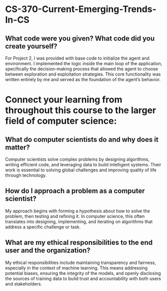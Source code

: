 # CS-370-Current-Emerging-Trends-In-CS
## What code were you given? What code did you create yourself?
For Project 2, I was provided with base code to initialize the agent and environment. I implemented the logic inside the main loop of the application, specifically the decision-making process that allowed the agent to choose between exploration and exploitation strategies. This core functionality was written entirely by me and served as the foundation of the agent’s behavior.
# Connect your learning from throughout this course to the larger field of computer science:
## What do computer scientists do and why does it matter?
Computer scientists solve complex problems by designing algorithms, writing efficient code, and leveraging data to build intelligent systems.  Their work is essential to solving global challenges and improving quality of life through technology.
## How do I approach a problem as a computer scientist?
My approach begins with forming a hypothesis about how to solve the problem, then testing and refining it. In computer science, this often translates into designing, implementing, and iterating on algorithms that address a specific challenge or task.
## What are my ethical responsibilities to the end user and the organization?
My ethical responsibilities include maintaining transparency and fairness, especially in the context of machine learning. This means addressing potential biases, ensuring the integrity of the models, and openly disclosing the sources of training data to build trust and accountability with both users and stakeholders.
